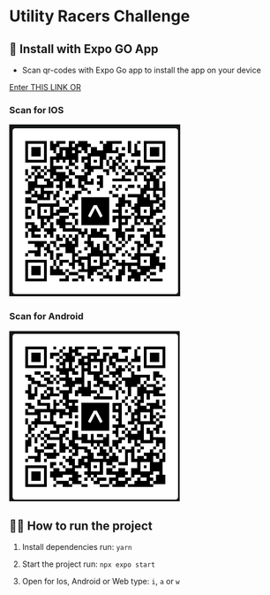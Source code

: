 # Utility Racers Challenge

## 🚀 Install with Expo GO App
- Scan qr-codes with Expo Go app to install the app on your device

[Enter THIS LINK OR](https://expo.dev/accounts/thiago.dasilva/projects/racers-challenge/updates/c482e6b8-fca5-43aa-b15b-dbe910d0b85d)

### Scan for IOS 
![IOS QR Code](./eas-ios.png)

### Scan for Android
![IOS QR Code](./eas-android.png)

## 👩‍💻 How to run the project

1. Install dependencies
run: `yarn`

2. Start the project
run: `npx expo start`

3. Open for Ios, Android or Web
type: `i`, `a`  or `w` 

